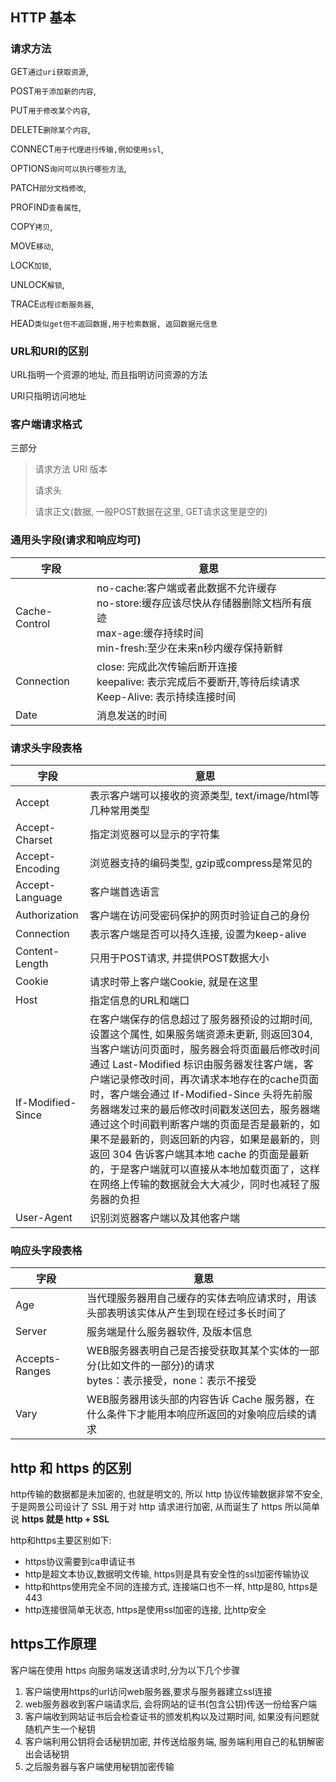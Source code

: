 ## HTTP 基本

### 请求方法

GET`通过uri获取资源`, 

POST`用于添加新的内容`, 

PUT`用于修改某个内容`,

DELETE`删除某个内容`, 

CONNECT`用于代理进行传输,例如使用ssl`, 

OPTIONS`询问可以执行哪些方法`, 

PATCH`部分文档修改`, 

PROFIND`查看属性`, 

COPY`拷贝`, 

MOVE`移动`, 

LOCK`加锁`, 

UNLOCK`解锁`, 

TRACE`远程诊断服务器`, 

HEAD`类似get但不返回数据,用于检索数据, 返回数据元信息`



### URL和URI的区别

URL指明一个资源的地址, 而且指明访问资源的方法

URI只指明访问地址



### 客户端请求格式

三部分

> 请求方法   URI   版本
>
> 请求头
>
> 请求正文(数据, 一般POST数据在这里, GET请求这里是空的)

### 通用头字段(请求和响应均可)

| 字段          | 意思                                                         |
| ------------- | ------------------------------------------------------------ |
| Cache-Control | no-cache:客户端或者此数据不允许缓存<br />no-store:缓存应该尽快从存储器删除文档所有痕迹<br />max-age:缓存持续时间<br />min-fresh:至少在未来n秒内缓存保持新鲜 |
| Connection    | close: 完成此次传输后断开连接<br />keepalive: 表示完成后不要断开,等待后续请求<br />Keep-Alive: 表示持续连接时间 |
| Date          | 消息发送的时间                                               |



### 请求头字段表格

| 字段              | 意思                                                         |
| ----------------- | ------------------------------------------------------------ |
| Accept            | 表示客户端可以接收的资源类型, text/image/html等几种常用类型  |
| Accept-Charset    | 指定浏览器可以显示的字符集                                   |
| Accept-Encoding   | 浏览器支持的编码类型, gzip或compress是常见的                 |
| Accept-Language   | 客户端首选语言                                               |
| Authorization     | 客户端在访问受密码保护的网页时验证自己的身份                 |
| Connection        | 表示客户端是否可以持久连接, 设置为keep-alive                 |
| Content-Length    | 只用于POST请求, 并提供POST数据大小                           |
| Cookie            | 请求时带上客户端Cookie, 就是在这里                           |
| Host              | 指定信息的URL和端口                                          |
| If-Modified-Since | 在客户端保存的信息超过了服务器预设的过期时间, 设置这个属性, 如果服务端资源未更新, 则返回304, 当客户端访问页面时，服务器会将页面最后修改时间通过 Last-Modified 标识由服务器发往客户端，客户端记录修改时间，再次请求本地存在的cache页面时，客户端会通过 If-Modified-Since 头将先前服务器端发过来的最后修改时间戳发送回去，服务器端通过这个时间戳判断客户端的页面是否是最新的，如果不是最新的，则返回新的内容，如果是最新的，则 返回 304 告诉客户端其本地 cache 的页面是最新的，于是客户端就可以直接从本地加载页面了，这样在网络上传输的数据就会大大减少，同时也减轻了服务器的负担 |
| User-Agent        | 识别浏览器客户端以及其他客户端                               |

### 响应头字段表格

| 字段           | 意思                                                         |
| -------------- | ------------------------------------------------------------ |
| Age            | 当代理服务器用自己缓存的实体去响应请求时，用该头部表明该实体从产生到现在经过多长时间了 |
| Server         | 服务端是什么服务器软件, 及版本信息                           |
| Accepts-Ranges | WEB服务器表明自己是否接受获取其某个实体的一部分(比如文件的一部分)的请求<br />bytes：表示接受，none：表示不接受 |
| Vary           | WEB服务器用该头部的内容告诉 Cache 服务器，在什么条件下才能用本响应所返回的对象响应后续的请求 |



## http 和 https 的区别

http传输的数据都是未加密的, 也就是明文的, 所以 http 协议传输数据非常不安全, 于是网景公司设计了 SSL 用于对 http 请求进行加密, 从而诞生了 https
所以简单说 **https 就是 http + SSL**

http和https主要区别如下:

- https协议需要到ca申请证书
- http是超文本协议,数据明文传输, https则是具有安全性的ssl加密传输协议
- http和https使用完全不同的连接方式, 连接端口也不一样, http是80, https是443
- http连接很简单无状态, https是使用ssl加密的连接, 比http安全

## https工作原理

客户端在使用 https 向服务端发送请求时,分为以下几个步骤

1. 客户端使用https的url访问web服务器,要求与服务器建立ssl连接
2. web服务器收到客户端请求后, 会将网站的证书(包含公钥)传送一份给客户端
3. 客户端收到网站证书后会检查证书的颁发机构以及过期时间, 如果没有问题就随机产生一个秘钥
4. 客户端利用公钥将会话秘钥加密, 并传送给服务端, 服务端利用自己的私钥解密出会话秘钥
5. 之后服务器与客户端使用秘钥加密传输